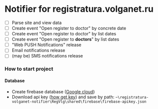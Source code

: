 # Notifier for registratura.volganet.ru
- [ ] Parse site and view data
- [ ] Create event "Open register to doctor" by concrete date
- [ ] Create event "Open register to doctor" by list dates
- [ ] Create event "Open register to **doctors**" by list dates
- [ ] "Web PUSH Notifications" release
- [ ] Email notifications release
- [ ] (may be) SMS notifications release

### How to start project
#### Database
- Create firebase database ([Google cloud](https://console.firebase.google.com))
- Download api key ([how get key](https://cloud.google.com/docs/authentication/getting-started)) and save by path: `~\registratura-volganet-notifier\RegVlg\shared\firebase\firebase-apikey.json`